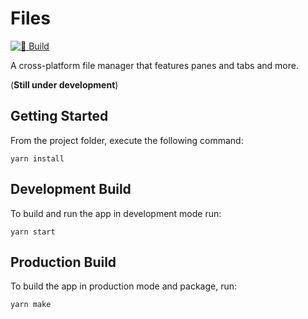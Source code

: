 # Files

[![🔨 Build](https://github.com/tareqimbasher/files/actions/workflows/build.yml/badge.svg)](https://github.com/tareqimbasher/files/actions/workflows/build.yml)

A cross-platform file manager that features panes and tabs and more.

(**Still under development**)

## Getting Started

From the project folder, execute the following command:

```
yarn install
```

## Development Build

To build and run the app in development mode run:

```
yarn start
```

## Production Build

To build the app in production mode and package, run:

```
yarn make
```
